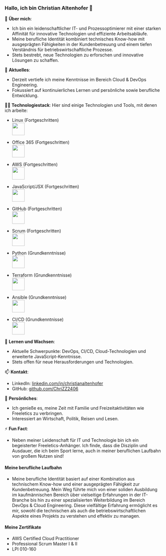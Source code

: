 ### Hallo, ich bin Christian Altenhofer 👋

🌟 **Über mich**:
- Ich bin ein leidenschaftlicher IT- und Prozessoptimierer mit einer starken Affinität für innovative Technologien und effiziente Arbeitsabläufe.
- Meine berufliche Identität kombiniert technisches Know-how mit ausgeprägten Fähigkeiten in der Kundenbetreuung und einem tiefen Verständnis für betriebswirtschaftliche Prozesse.
- Stets bestrebt, neue Technologien zu erforschen und innovative Lösungen zu schaffen.

🔭 **Aktuelles**:
- Derzeit vertiefe ich meine Kenntnisse im Bereich Cloud & DevOps Engineering.
- Fokussiert auf kontinuierliches Lernen und persönliche sowie berufliche Entwicklung.

👨‍💻 **Technologiestack**:
Hier sind einige Technologien und Tools, mit denen ich arbeite:
- Linux (Fortgeschritten)
  <br><img src="https://cdn.jsdelivr.net/gh/devicons/devicon/icons/linux/linux-original.svg" width="40" height="40">
  
- Office 365 (Fortgeschritten)
  <br><img src="https://cdn.jsdelivr.net/gh/devicons/devicon/icons/microsoft/microsoft-original.svg" width="40" height="40">

- AWS (Fortgeschritten)
  <br><img src="https://cdn.jsdelivr.net/gh/devicons/devicon/icons/amazonwebservices/amazonwebservices-original-wordmark.svg" width="40" height="40">
  
- JavaScript/JSX (Fortgeschritten)
  <br><img src="https://cdn.jsdelivr.net/gh/devicons/devicon/icons/javascript/javascript-original.svg" width="40" height="40">
  
- GitHub (Fortgeschritten)
  <br><img src="https://cdn.jsdelivr.net/gh/devicons/devicon/icons/github/github-original.svg" width="40" height="40">
  
- Scrum (Fortgeschritten)
  <br><img src="https://cdn.jsdelivr.net/gh/devicons/devicon/icons/jira/jira-original-wordmark.svg" width="40" height="40">
  
- Python (Grundkenntnisse)
  <br><img src="https://cdn.jsdelivr.net/gh/devicons/devicon/icons/python/python-original.svg" width="40" height="40">
  
- Terraform (Grundkenntnisse)
  <br><img src="https://cdn.jsdelivr.net/gh/devicons/devicon/icons/terraform/terraform-original-wordmark.svg" width="40" height="40">
  
- Ansible (Grundkenntnisse)
  <br><img src="https://cdn.jsdelivr.net/gh/devicons/devicon/icons/ansible/ansible-original-wordmark.svg" width="40" height="40">
  
- CI/CD (Grundkenntnisse)
  <br><img src="https://cdn.jsdelivr.net/gh/devicons/devicon/icons/jenkins/jenkins-original.svg" width="40" height="40">


🌱 **Lernen und Wachsen**:
- Aktuelle Schwerpunkte: DevOps, CI/CD, Cloud-Technologien und erweiterte JavaScript-Kenntnisse.
- Stets offen für neue Herausforderungen und Technologien.

📫 **Kontakt**:
- LinkedIn: [linkedin.com/in/christianaltenhofer](https://linkedin.com/in/christianaltenhofer)
- GitHub: [github.com/ChriZZ2406](https://github.com/ChriZZ2406)

💬 **Persönliches**:
- Ich genieße es, meine Zeit mit Familie und Freizeitaktivitäten wie Freeletics zu verbringen.
- Interessiert an Wirtschaft, Politik, Reisen und Lesen.

⚡ **Fun Fact**:
- Neben meiner Leidenschaft für IT und Technologie bin ich ein begeisterter Freeletics-Anhänger. Ich finde, dass die Disziplin und Ausdauer, die ich beim Sport lerne, auch in meiner beruflichen Laufbahn von großem Nutzen sind!

#### Meine berufliche Laufbahn
- Meine berufliche Identität basiert auf einer Kombination aus technischem Know-how und einer ausgeprägten Fähigkeit zur Kundenbetreuung. Mein Weg führte mich von einer soliden Ausbildung im kaufmännischen Bereich über vielseitige Erfahrungen in der IT-Branche bis hin zu einer spezialisierten Weiterbildung im Bereich DevOps & Cloud Engineering. Diese vielfältige Erfahrung ermöglicht es mir, sowohl die technischen als auch die betriebswirtschaftlichen Aspekte eines Projekts zu verstehen und effektiv zu managen.

#### Meine Zertifikate
- AWS Certified Cloud Practitioner
- Professional Scrum Master I & II
- LPI 010-160

